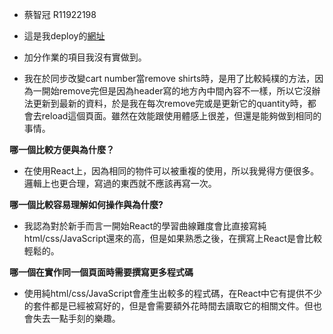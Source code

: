 - 蔡智冠 R11922198

- 這是我deploy的[網址](https://effulgent-marshmallow-ee14b9.netlify.app)

- 加分作業的項目我沒有實做到。

- 我在於同步改變cart number當remove shirts時，是用了比較純樸的方法，因為一開始remove完但是因為header寫的地方內中間內容不一樣，所以它沒辦法更新到最新的資料，於是我在每次remove完或是更新它的quantity時，都會去reload這個頁面。雖然在效能跟使用體感上很差，但還是能夠做到相同的事情。

**哪一個比較方便與為什麼？**
- 在使用React上，因為相同的物件可以被重複的使用，所以我覺得方便很多。邏輯上也更合理，寫過的東西就不應該再寫一次。

**哪一個比較容易理解如何操作與為什麼?**
- 我認為對於新手而言一開始React的學習曲線難度會比直接寫純html/css/JavaScript還來的高，但是如果熟悉之後，在撰寫上React是會比較輕鬆的。

**哪一個在實作同一個頁面時需要撰寫更多程式碼**
- 使用純html/css/JavaScript會產生出較多的程式碼，在React中它有提供不少的套件都是已經被寫好的，但是會需要額外花時間去讀取它的相關文件。但也會失去一點手刻的樂趣。

